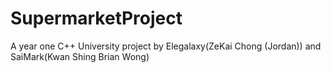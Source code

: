 # SupermarketProject
A year one C++ University project by Elegalaxy(ZeKai Chong (Jordan)) and SaiMark(Kwan Shing Brian Wong)
